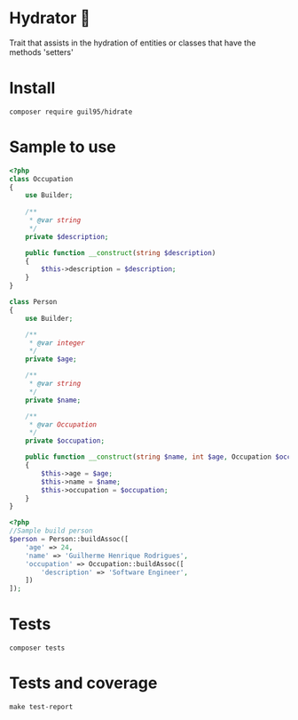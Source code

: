 # Hydrator :elephant: 

Trait that assists in the hydration of entities or classes that have the methods 'setters'

# Install
`composer require guil95/hidrate`

# Sample to use

```php
<?php
class Occupation
{
    use Builder;
    
    /**
     * @var string
     */
    private $description;

    public function __construct(string $description)
    {
        $this->description = $description;
    }
}

class Person
{
    use Builder;

    /**
     * @var integer
     */
    private $age;

    /**
     * @var string
     */
    private $name;

    /**
     * @var Occupation
     */
    private $occupation;

    public function __construct(string $name, int $age, Occupation $occupation)
    {
        $this->age = $age;
        $this->name = $name;
        $this->occupation = $occupation;
    }
}
```

```php
<?php
//Sample build person
$person = Person::buildAssoc([
    'age' => 24,
    'name' => 'Guilherme Henrique Rodrigues',
    'occupation' => Occupation::buildAssoc([
        'description' => 'Software Engineer',
    ])
]);
```

# Tests

```
composer tests
```

# Tests and coverage
```
make test-report
```
